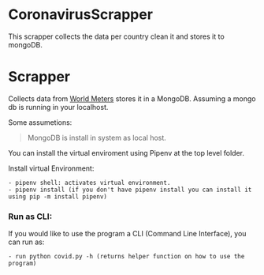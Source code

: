 # CoronavirusScrapper
This scrapper collects the data per country clean it and stores it to mongoDB. 

# Scrapper
Collects data from [World Meters](https://www.worldometers.info/coronavirus/) stores it in a MongoDB. Assuming a mongo db is running in your localhost.

Some assumetions:
> MongoDB is install in system as local host.

You can install the virtual enviroment using Pipenv at the top level folder. 

Install virtual Environment:
```
- pipenv shell: activates virtual environment.
- pipenv install (if you don't have pipenv install you can install it using pip -m install pipenv)
```
### Run as CLI:
If you would like to use the program a CLI (Command Line Interface), you can run as:
```
- run python covid.py -h (returns helper function on how to use the program)
```